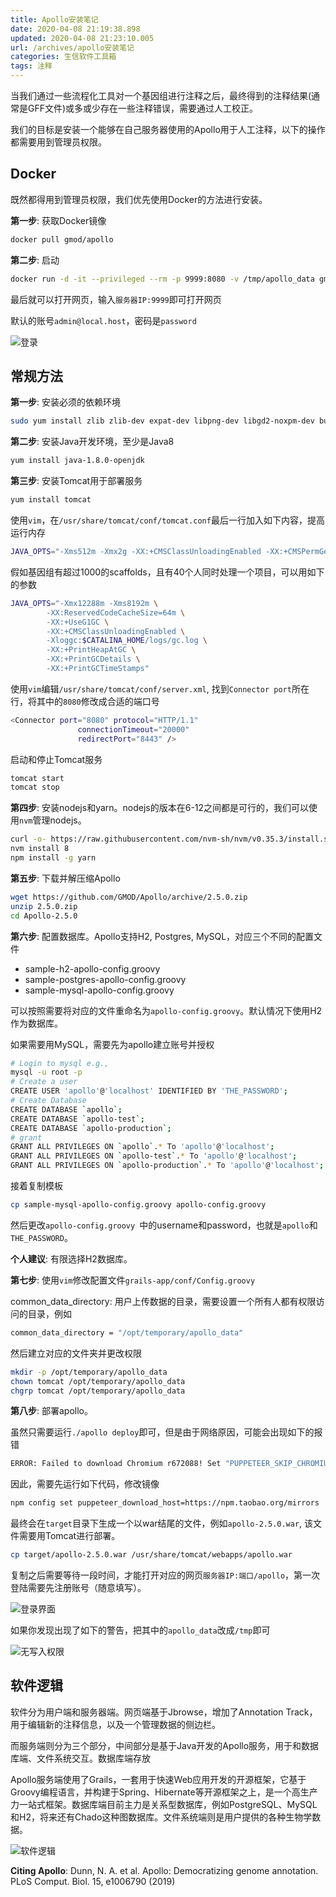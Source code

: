 ```yaml
---
title: Apollo安装笔记
date: 2020-04-08 21:19:38.898
updated: 2020-04-08 21:23:10.005
url: /archives/apollo安装笔记
categories: 生信软件工具箱
tags: 注释
---
```


当我们通过一些流程化工具对一个基因组进行注释之后，最终得到的注释结果(通常是GFF文件)或多或少存在一些注释错误，需要通过人工校正。

我们的目标是安装一个能够在自己服务器使用的Apollo用于人工注释，以下的操作都需要用到管理员权限。

## Docker

既然都得用到管理员权限，我们优先使用Docker的方法进行安装。

**第一步**: 获取Docker镜像

```bash
docker pull gmod/apollo
```

**第二步**: 启动

```bash
docker run -d -it --privileged --rm -p 9999:8080 -v /tmp/apollo_data gmod/apollo
```

最后就可以打开网页，输入`服务器IP:9999`即可打开网页

默认的账号`admin@local.host`，密码是`password`

![登录](https://halo-1252249331.cos.ap-shanghai.myqcloud.com/upload/2020/04/image-0666c1ec6c7140ca9f2d6c7511019944.png)
## 常规方法

**第一步**: 安装必须的依赖环境

```bash
sudo yum install zlib zlib-dev expat-dev libpng-dev libgd2-noxpm-dev build-essential git python-software-properties python make
```

**第二步**: 安装Java开发环境，至少是Java8

```bash
yum install java-1.8.0-openjdk
```

**第三步**: 安装Tomcat用于部署服务

```bash
yum install tomcat
```

使用`vim`，在`/usr/share/tomcat/conf/tomcat.conf`最后一行加入如下内容，提高运行内存

```bash
JAVA_OPTS="-Xms512m -Xmx2g -XX:+CMSClassUnloadingEnabled -XX:+CMSPermGenSweepingEnabled -XX:+UseConcMarkSweepGC"
```

假如基因组有超过1000的scaffolds，且有40个人同时处理一个项目，可以用如下的参数

```bash
JAVA_OPTS="-Xmx12288m -Xms8192m \
        -XX:ReservedCodeCacheSize=64m \
        -XX:+UseG1GC \
        -XX:+CMSClassUnloadingEnabled \
        -Xloggc:$CATALINA_HOME/logs/gc.log \
        -XX:+PrintHeapAtGC \
        -XX:+PrintGCDetails \
        -XX:+PrintGCTimeStamps"
```

使用`vim`编辑`/usr/share/tomcat/conf/server.xml`, 找到`Connector port`所在行，将其中的`8080`修改成合适的端口号

```bash
<Connector port="8080" protocol="HTTP/1.1"
               connectionTimeout="20000"
               redirectPort="8443" />
```

启动和停止Tomcat服务

```bash
tomcat start
tomcat stop
```

**第四步**: 安装nodejs和yarn。nodejs的版本在6-12之间都是可行的，我们可以使用`nvm`管理nodejs。

```bash
curl -o- https://raw.githubusercontent.com/nvm-sh/nvm/v0.35.3/install.sh | bash
nvm install 8
npm install -g yarn
```

**第五步**: 下载并解压缩Apollo

```bash
wget https://github.com/GMOD/Apollo/archive/2.5.0.zip
unzip 2.5.0.zip
cd Apollo-2.5.0
```

**第六步**: 配置数据库。Apollo支持H2, Postgres, MySQL，对应三个不同的配置文件

- sample-h2-apollo-config.groovy
- sample-postgres-apollo-config.groovy
- sample-mysql-apollo-config.groovy

可以按照需要将对应的文件重命名为`apollo-config.groovy`。默认情况下使用H2作为数据库。

如果需要用MySQL，需要先为apollo建立账号并授权

```bash
# Login to mysql e.g., 
mysql -u root -p
# Create a user 
CREATE USER 'apollo'@'localhost' IDENTIFIED BY 'THE_PASSWORD';
# Create Database
CREATE DATABASE `apollo`;
CREATE DATABASE `apollo-test`;
CREATE DATABASE `apollo-production`;
# grant
GRANT ALL PRIVILEGES ON `apollo`.* To 'apollo'@'localhost';
GRANT ALL PRIVILEGES ON `apollo-test`.* To 'apollo'@'localhost';
GRANT ALL PRIVILEGES ON `apollo-production`.* To 'apollo'@'localhost';
```

接着复制模板

```bash
cp sample-mysql-apollo-config.groovy apollo-config.groovy 
```

然后更改`apollo-config.groovy `中的username和password，也就是`apollo`和`THE_PASSWORD`。

**个人建议**: 有限选择H2数据库。

**第七步**: 使用`vim`修改配置文件`grails-app/conf/Config.groovy`

common_data_directory: 用户上传数据的目录，需要设置一个所有人都有权限访问的目录，例如

```bash
common_data_directory = "/opt/temporary/apollo_data"
```

然后建立对应的文件夹并更改权限

```bash
mkdir -p /opt/temporary/apollo_data
chown tomcat /opt/temporary/apollo_data
chgrp tomcat /opt/temporary/apollo_data
```

**第八步**: 部署apollo。

虽然只需要运行`./apollo deploy`即可，但是由于网络原因，可能会出现如下的报错

```bash
ERROR: Failed to download Chromium r672088! Set "PUPPETEER_SKIP_CHROMIUM_DOWNLOAD" env variable to skip download.
```

因此，需要先运行如下代码，修改镜像

```bash
npm config set puppeteer_download_host=https://npm.taobao.org/mirrors
```

最终会在`target`目录下生成一个以war结尾的文件，例如`apollo-2.5.0.war`, 该文件需要用Tomcat进行部署。

```bash
cp target/apollo-2.5.0.war /usr/share/tomcat/webapps/apollo.war
```

复制之后需要等待一段时间，才能打开对应的网页`服务器IP:端口/apollo`，第一次登陆需要先注册账号（随意填写）。

![登录界面](https://halo-1252249331.cos.ap-shanghai.myqcloud.com/upload/2020/04/image-5bada75663dd432b9dcbb3520e34d983.png)

如果你发现出现了如下的警告，把其中的`apollo_data`改成`/tmp`即可

![无写入权限](https://halo-1252249331.cos.ap-shanghai.myqcloud.com/upload/2020/04/image-24b7b350f2f649808fa02e0d67527a44.png)

## 软件逻辑

软件分为用户端和服务器端。网页端基于Jbrowse，增加了Annotation Track，用于编辑新的注释信息，以及一个管理数据的侧边栏。

而服务端则分为三个部分，中间部分是基于Java开发的Apollo服务，用于和数据库端、文件系统交互。数据库端存放

Apollo服务端使用了Grails，一套用于快速Web应用开发的开源框架，它基于Groovy编程语言，并构建于Spring、Hibernate等开源框架之上，是一个高生产力一站式框架。数据库端目前主力是关系型数据库，例如PostgreSQL、MySQL和H2，将来还有Chado这种图数据库。文件系统端则是用户提供的各种生物学数据。

![软件逻辑](https://halo-1252249331.cos.ap-shanghai.myqcloud.com/upload/2020/04/image-57e52f309e8840deaf7e2588b2849daf.png)

**Citing Apollo**: Dunn, N. A. et al. Apollo: Democratizing genome annotation. PLoS Comput. Biol. 15, e1006790 (2019)